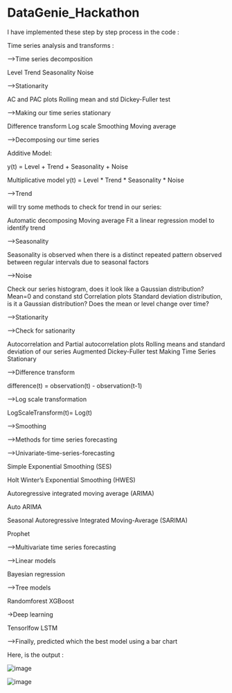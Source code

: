 # DataGenie_Hackathon

I have implemented these step by step process in the code :

Time series analysis and transforms :

-->Time series decomposition

Level
Trend
Seasonality
Noise

-->Stationarity

AC and PAC plots
Rolling mean and std
Dickey-Fuller test

-->Making our time series stationary

Difference transform
Log scale
Smoothing
Moving average

-->Decomposing our time series

Additive Model:

y(t) = Level + Trend + Seasonality + Noise

Multiplicative model
y(t) = Level * Trend * Seasonality * Noise

-->Trend

will try some methods to check for trend in our series:

Automatic decomposing
Moving average
Fit a linear regression model to identify trend

-->Seasonality

Seasonality is observed when there is a distinct repeated pattern observed between regular intervals due to seasonal factors

-->Noise

Check our series histogram, does it look like a Gaussian distribution? Mean=0 and constand std
Correlation plots
Standard deviation distribution, is it a Gaussian distribution?
Does the mean or level change over time?

-->Stationarity

-->Check for sationarity

Autocorrelation and Partial autocorrelation plots
Rolling means and standard deviation of our series
Augmented Dickey-Fuller test
Making Time Series Stationary

-->Difference transform

difference(t) = observation(t) - observation(t-1)

-->Log scale transformation

LogScaleTransform(t)= Log(t)

-->Smoothing

-->Methods for time series forecasting

-->Univariate-time-series-forecasting

Simple Exponential Smoothing (SES)

Holt Winter’s Exponential Smoothing (HWES)

Autoregressive integrated moving average (ARIMA)

Auto ARIMA

Seasonal Autoregressive Integrated Moving-Average (SARIMA)

Prophet

-->Multivariate time series forecasting

-->Linear models

Bayesian regression

-->Tree models

Randomforest
XGBoost

->Deep learning

Tensorlfow LSTM

-->Finally, predicted which the best model using a bar chart


Here, is the output :

![image](https://user-images.githubusercontent.com/76140010/224587891-1c840dde-3870-407d-bc88-3c61b2b24c96.png)


![image](https://user-images.githubusercontent.com/76140010/224588078-a64456ee-4e43-4e79-85b2-732457491e92.png)


